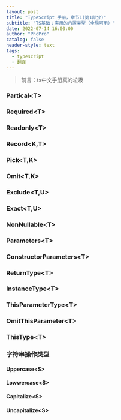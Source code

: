 ```yaml
---
layout: post
title: "TypeScript 手册，章节1(第1部分)"
subtitle: "TS基础：实用的内置类型（全局可用）"
date: 2022-07-14 16:00:00
author: "PhcPro"
catalog: false
header-style: text
tags:
  - typescript
  - 翻译
--- 
```


>前言：ts中文手册真的垃圾

### Partical\<T\>
### Required\<T\>
### Readonly\<T\>
### Record<K,T>
### Pick<T,K>
### Omit<T,K>
### Exclude<T,U>
### Exact<T,U>
### NonNullable\<T\>
### Parameters\<T\>
### ConstructorParameters\<T\>
### ReturnType\<T\>
### InstanceType\<T\>
### ThisParameterType\<T\>
### OmitThisParameter\<T\>
### ThisType\<T\>
### 字符串操作类型
#### Uppercase\<S\>
#### Lowwercase\<S\>
#### Capitalize\<S\>
#### Uncapitalize\<S\>